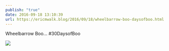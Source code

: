 ```yaml
---
publish: "true"
date: 2016-09-18 13:10:39
url: https://ericmwalk.blog/2016/09/18/wheelbarrow-boo-daysofboo.html
---
```


Wheelbarrow Boo... #30DaysofBoo

![](https://ericmwalk.blog/uploads/2022/b7d7b7e086.jpg)